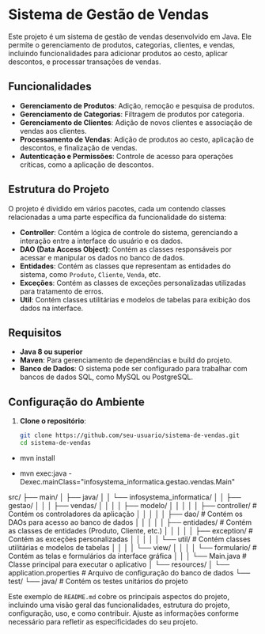 # Sistema de Gestão de Vendas

Este projeto é um sistema de gestão de vendas desenvolvido em Java. Ele permite o gerenciamento de produtos, categorias, clientes, e vendas, incluindo funcionalidades para adicionar produtos ao cesto, aplicar descontos, e processar transações de vendas.

## Funcionalidades

- **Gerenciamento de Produtos**: Adição, remoção e pesquisa de produtos.
- **Gerenciamento de Categorias**: Filtragem de produtos por categoria.
- **Gerenciamento de Clientes**: Adição de novos clientes e associação de vendas aos clientes.
- **Processamento de Vendas**: Adição de produtos ao cesto, aplicação de descontos, e finalização de vendas.
- **Autenticação e Permissões**: Controle de acesso para operações críticas, como a aplicação de descontos.

## Estrutura do Projeto

O projeto é dividido em vários pacotes, cada um contendo classes relacionadas a uma parte específica da funcionalidade do sistema:

- **Controller**: Contém a lógica de controle do sistema, gerenciando a interação entre a interface do usuário e os dados.
- **DAO (Data Access Object)**: Contém as classes responsáveis por acessar e manipular os dados no banco de dados.
- **Entidades**: Contém as classes que representam as entidades do sistema, como `Produto`, `Cliente`, `Venda`, etc.
- **Exceções**: Contém as classes de exceções personalizadas utilizadas para tratamento de erros.
- **Util**: Contém classes utilitárias e modelos de tabelas para exibição dos dados na interface.

## Requisitos

- **Java 8 ou superior**
- **Maven**: Para gerenciamento de dependências e build do projeto.
- **Banco de Dados**: O sistema pode ser configurado para trabalhar com bancos de dados SQL, como MySQL ou PostgreSQL.

## Configuração do Ambiente

1. **Clone o repositório**:
   ```bash
   git clone https://github.com/seu-usuario/sistema-de-vendas.git
   cd sistema-de-vendas
- mvn install

- mvn exec:java -Dexec.mainClass="infosystema_informatica.gestao.vendas.Main"

src/
├── main/
│   ├── java/
│   │   └── infosystema_informatica/
│   │       ├── gestao/
│   │       │   ├── vendas/
│   │       │   │   ├── modelo/
│   │       │   │   │   ├── controller/     # Contém os controladores da aplicação
│   │       │   │   │   ├── dao/            # Contém os DAOs para acesso ao banco de dados
│   │       │   │   │   ├── entidades/      # Contém as classes de entidades (Produto, Cliente, etc.)
│   │       │   │   │   ├── exception/      # Contém as exceções personalizadas
│   │       │   │   │   └── util/           # Contém classes utilitárias e modelos de tabelas
│   │       │   │   └── view/
│   │       │   │       └── formulario/     # Contém as telas e formulários da interface gráfica
│   │       │   └── Main.java               # Classe principal para executar o aplicativo
│   └── resources/
│       └── application.properties          # Arquivo de configuração do banco de dados
└── test/
    └── java/                               # Contém os testes unitários do projeto


Este exemplo de `README.md` cobre os principais aspectos do projeto, incluindo uma visão geral das funcionalidades, estrutura do projeto, configuração, uso, e como contribuir. Ajuste as informações conforme necessário para refletir as especificidades do seu projeto.


